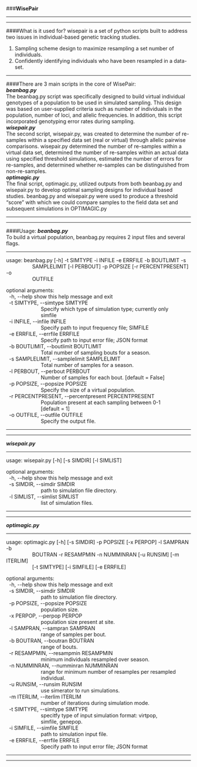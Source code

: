 ###**WisePair**
* * *
* * *
####What is it used for?
wisepair is a set of python scripts built to address two issues in individual-based
genetic tracking studies.  
1) Sampling scheme design to maximize resampling a set number of individuals.  
2) Confidently identifying individuals who have been resampled in a data-set.  
* * *
####There are 3 main scripts in the core of WisePair:  
**_beanbag.py_**  
The beanbag.py script was specifically designed to build virtual individual genotypes of a population to be used in simulated sampling.  This design was based on user-supplied criteria such as number of individuals in the population, number of loci, and allelic frequencies.  In addition, this script incorporated genotyping error rates during sampling.  
**_wisepair.py_**  
The second script, wisepair.py, was created to determine the number of re-samples within a specified data set (real or virtual) through allelic pairwise comparisons.  wisepair.py determined the number of re-samples within a virtual data set, determined the number of re-samples within an actual data using specified threshold simulations, estimated the number of errors for re-samples, and determined whether re-samples can be distinguished from non-re-samples.  
**_optimagic.py_**  
The final script, optimagic.py, utilized outputs from both beanbag.py and wisepair.py to develop optimal sampling designs for individual based studies.  beanbag.py and wisepair.py were used to produce a threshold “score” with which we could compare samples to the field data set and subsequent simulations in OPTIMAGIC.py  
* * *
* * *
####Usage:
**_beanbag.py_**  
To build a virtual population, beanbag.py requires 2 input files and several flags.  

* * *
usage: beanbag.py [-h] -t SIMTYPE -i INFILE -e ERRFILE -b BOUTLIMIT -s  
&nbsp;&nbsp;&nbsp;&nbsp;&nbsp;&nbsp;&nbsp;&nbsp;&nbsp;&nbsp;&nbsp;&nbsp;&nbsp;&nbsp;&nbsp;&nbsp;&nbsp;&nbsp;SAMPLELIMIT [-l PERBOUT] -p POPSIZE [-r PERCENTPRESENT] -o  
&nbsp;&nbsp;&nbsp;&nbsp;&nbsp;&nbsp;&nbsp;&nbsp;&nbsp;&nbsp;&nbsp;&nbsp;&nbsp;&nbsp;&nbsp;&nbsp;&nbsp;&nbsp;OUTFILE  

optional arguments:  
&nbsp;&nbsp;-h, --help            show this help message and exit  
&nbsp;&nbsp;-t SIMTYPE, --simtype SIMTYPE  
&nbsp;&nbsp;&nbsp;&nbsp;&nbsp;&nbsp;&nbsp;&nbsp;&nbsp;&nbsp;&nbsp;&nbsp;&nbsp;&nbsp;&nbsp;&nbsp;&nbsp;&nbsp;&nbsp;&nbsp;&nbsp;&nbsp;&nbsp;&nbsp;Specify which type of simulation type; currently only  
&nbsp;&nbsp;&nbsp;&nbsp;&nbsp;&nbsp;&nbsp;&nbsp;&nbsp;&nbsp;&nbsp;&nbsp;&nbsp;&nbsp;&nbsp;&nbsp;&nbsp;&nbsp;&nbsp;&nbsp;&nbsp;&nbsp;&nbsp;&nbsp;simfile  
&nbsp;&nbsp;-i INFILE, --infile INFILE  
&nbsp;&nbsp;&nbsp;&nbsp;&nbsp;&nbsp;&nbsp;&nbsp;&nbsp;&nbsp;&nbsp;&nbsp;&nbsp;&nbsp;&nbsp;&nbsp;&nbsp;&nbsp;&nbsp;&nbsp;&nbsp;&nbsp;&nbsp;&nbsp;Specify path to input frequency file; SIMFILE  
&nbsp;&nbsp;-e ERRFILE, --errfile ERRFILE  
&nbsp;&nbsp;&nbsp;&nbsp;&nbsp;&nbsp;&nbsp;&nbsp;&nbsp;&nbsp;&nbsp;&nbsp;&nbsp;&nbsp;&nbsp;&nbsp;&nbsp;&nbsp;&nbsp;&nbsp;&nbsp;&nbsp;&nbsp;&nbsp;Specify path to input error file; JSON format  
&nbsp;&nbsp;-b BOUTLIMIT, --boutlimit BOUTLIMIT  
&nbsp;&nbsp;&nbsp;&nbsp;&nbsp;&nbsp;&nbsp;&nbsp;&nbsp;&nbsp;&nbsp;&nbsp;&nbsp;&nbsp;&nbsp;&nbsp;&nbsp;&nbsp;&nbsp;&nbsp;&nbsp;&nbsp;&nbsp;&nbsp;Total number of sampling bouts for a season.  
&nbsp;&nbsp;-s SAMPLELIMIT, --samplelimit SAMPLELIMIT  
&nbsp;&nbsp;&nbsp;&nbsp;&nbsp;&nbsp;&nbsp;&nbsp;&nbsp;&nbsp;&nbsp;&nbsp;&nbsp;&nbsp;&nbsp;&nbsp;&nbsp;&nbsp;&nbsp;&nbsp;&nbsp;&nbsp;&nbsp;&nbsp;Total number of samples for a season.  
&nbsp;&nbsp;-l PERBOUT, --perbout PERBOUT  
&nbsp;&nbsp;&nbsp;&nbsp;&nbsp;&nbsp;&nbsp;&nbsp;&nbsp;&nbsp;&nbsp;&nbsp;&nbsp;&nbsp;&nbsp;&nbsp;&nbsp;&nbsp;&nbsp;&nbsp;&nbsp;&nbsp;&nbsp;&nbsp;Number of samples for each bout. [default = False]  
&nbsp;&nbsp;-p POPSIZE, --popsize POPSIZE  
&nbsp;&nbsp;&nbsp;&nbsp;&nbsp;&nbsp;&nbsp;&nbsp;&nbsp;&nbsp;&nbsp;&nbsp;&nbsp;&nbsp;&nbsp;&nbsp;&nbsp;&nbsp;&nbsp;&nbsp;&nbsp;&nbsp;&nbsp;&nbsp;Specify the size of a virtual population.  
&nbsp;&nbsp;-r PERCENTPRESENT, --percentpresent PERCENTPRESENT  
&nbsp;&nbsp;&nbsp;&nbsp;&nbsp;&nbsp;&nbsp;&nbsp;&nbsp;&nbsp;&nbsp;&nbsp;&nbsp;&nbsp;&nbsp;&nbsp;&nbsp;&nbsp;&nbsp;&nbsp;&nbsp;&nbsp;&nbsp;&nbsp;Population present at each sampling between 0-1  
&nbsp;&nbsp;&nbsp;&nbsp;&nbsp;&nbsp;&nbsp;&nbsp;&nbsp;&nbsp;&nbsp;&nbsp;&nbsp;&nbsp;&nbsp;&nbsp;&nbsp;&nbsp;&nbsp;&nbsp;&nbsp;&nbsp;&nbsp;&nbsp;[default = 1]  
&nbsp;&nbsp;-o OUTFILE, --outfile OUTFILE  
&nbsp;&nbsp;&nbsp;&nbsp;&nbsp;&nbsp;&nbsp;&nbsp;&nbsp;&nbsp;&nbsp;&nbsp;&nbsp;&nbsp;&nbsp;&nbsp;&nbsp;&nbsp;&nbsp;&nbsp;&nbsp;&nbsp;&nbsp;&nbsp;Specify the output file.  
* * *
* * *
**_wisepair.py_**  

* * *
usage: wisepair.py [-h] [-s SIMDIR] [-l SIMLIST]  

optional arguments:  
&nbsp;&nbsp;-h, --help            show this help message and exit  
&nbsp;&nbsp;-s SIMDIR, --simdir SIMDIR  
&nbsp;&nbsp;&nbsp;&nbsp;&nbsp;&nbsp;&nbsp;&nbsp;&nbsp;&nbsp;&nbsp;&nbsp;&nbsp;&nbsp;&nbsp;&nbsp;&nbsp;&nbsp;&nbsp;&nbsp;&nbsp;&nbsp;&nbsp;&nbsp;path to simulation file directory.  
&nbsp;&nbsp;-l SIMLIST, --simlist SIMLIST  
&nbsp;&nbsp;&nbsp;&nbsp;&nbsp;&nbsp;&nbsp;&nbsp;&nbsp;&nbsp;&nbsp;&nbsp;&nbsp;&nbsp;&nbsp;&nbsp;&nbsp;&nbsp;&nbsp;&nbsp;&nbsp;&nbsp;&nbsp;&nbsp;list of simulation files.  
* * *
* * *
**_optimagic.py_**  

* * *
usage: optimagic.py [-h] [-s SIMDIR] -p POPSIZE [-x PERPOP] -l SAMPRAN -b  
&nbsp;&nbsp;&nbsp;&nbsp;&nbsp;&nbsp;&nbsp;&nbsp;&nbsp;&nbsp;&nbsp;&nbsp;&nbsp;&nbsp;&nbsp;&nbsp;&nbsp;&nbsp;BOUTRAN -r RESAMPMIN -n NUMMINRAN [-u RUNSIM] [-m ITERLIM]  
&nbsp;&nbsp;&nbsp;&nbsp;&nbsp;&nbsp;&nbsp;&nbsp;&nbsp;&nbsp;&nbsp;&nbsp;&nbsp;&nbsp;&nbsp;&nbsp;&nbsp;&nbsp;[-t SIMTYPE] [-i SIMFILE] [-e ERRFILE]  

optional arguments:  
&nbsp;&nbsp;-h, --help            show this help message and exit  
&nbsp;&nbsp;-s SIMDIR, --simdir SIMDIR  
&nbsp;&nbsp;&nbsp;&nbsp;&nbsp;&nbsp;&nbsp;&nbsp;&nbsp;&nbsp;&nbsp;&nbsp;&nbsp;&nbsp;&nbsp;&nbsp;&nbsp;&nbsp;&nbsp;&nbsp;&nbsp;&nbsp;&nbsp;&nbsp;path to simulation file directory.  
&nbsp;&nbsp;-p POPSIZE, --popsize POPSIZE  
&nbsp;&nbsp;&nbsp;&nbsp;&nbsp;&nbsp;&nbsp;&nbsp;&nbsp;&nbsp;&nbsp;&nbsp;&nbsp;&nbsp;&nbsp;&nbsp;&nbsp;&nbsp;&nbsp;&nbsp;&nbsp;&nbsp;&nbsp;&nbsp;population size.  
&nbsp;&nbsp;-x PERPOP, --perpop PERPOP  
&nbsp;&nbsp;&nbsp;&nbsp;&nbsp;&nbsp;&nbsp;&nbsp;&nbsp;&nbsp;&nbsp;&nbsp;&nbsp;&nbsp;&nbsp;&nbsp;&nbsp;&nbsp;&nbsp;&nbsp;&nbsp;&nbsp;&nbsp;&nbsp;population size present at site.  
&nbsp;&nbsp;-l SAMPRAN, --sampran SAMPRAN  
&nbsp;&nbsp;&nbsp;&nbsp;&nbsp;&nbsp;&nbsp;&nbsp;&nbsp;&nbsp;&nbsp;&nbsp;&nbsp;&nbsp;&nbsp;&nbsp;&nbsp;&nbsp;&nbsp;&nbsp;&nbsp;&nbsp;&nbsp;&nbsp;range of samples per bout.  
&nbsp;&nbsp;-b BOUTRAN, --boutran BOUTRAN  
&nbsp;&nbsp;&nbsp;&nbsp;&nbsp;&nbsp;&nbsp;&nbsp;&nbsp;&nbsp;&nbsp;&nbsp;&nbsp;&nbsp;&nbsp;&nbsp;&nbsp;&nbsp;&nbsp;&nbsp;&nbsp;&nbsp;&nbsp;&nbsp;range of bouts.  
&nbsp;&nbsp;-r RESAMPMIN, --resampmin RESAMPMIN  
&nbsp;&nbsp;&nbsp;&nbsp;&nbsp;&nbsp;&nbsp;&nbsp;&nbsp;&nbsp;&nbsp;&nbsp;&nbsp;&nbsp;&nbsp;&nbsp;&nbsp;&nbsp;&nbsp;&nbsp;&nbsp;&nbsp;&nbsp;&nbsp;minimum individuals resampled over season.  
&nbsp;&nbsp;-n NUMMINRAN, --numminran NUMMINRAN  
&nbsp;&nbsp;&nbsp;&nbsp;&nbsp;&nbsp;&nbsp;&nbsp;&nbsp;&nbsp;&nbsp;&nbsp;&nbsp;&nbsp;&nbsp;&nbsp;&nbsp;&nbsp;&nbsp;&nbsp;&nbsp;&nbsp;&nbsp;&nbsp;range for minimum number of resamples per resampled  
&nbsp;&nbsp;&nbsp;&nbsp;&nbsp;&nbsp;&nbsp;&nbsp;&nbsp;&nbsp;&nbsp;&nbsp;&nbsp;&nbsp;&nbsp;&nbsp;&nbsp;&nbsp;&nbsp;&nbsp;&nbsp;&nbsp;&nbsp;&nbsp;individual.  
&nbsp;&nbsp;-u RUNSIM, --runsim RUNSIM  
&nbsp;&nbsp;&nbsp;&nbsp;&nbsp;&nbsp;&nbsp;&nbsp;&nbsp;&nbsp;&nbsp;&nbsp;&nbsp;&nbsp;&nbsp;&nbsp;&nbsp;&nbsp;&nbsp;&nbsp;&nbsp;&nbsp;&nbsp;&nbsp;use simerator to run simulations.  
&nbsp;&nbsp;-m ITERLIM, --iterlim ITERLIM  
&nbsp;&nbsp;&nbsp;&nbsp;&nbsp;&nbsp;&nbsp;&nbsp;&nbsp;&nbsp;&nbsp;&nbsp;&nbsp;&nbsp;&nbsp;&nbsp;&nbsp;&nbsp;&nbsp;&nbsp;&nbsp;&nbsp;&nbsp;&nbsp;number of iterations during simulation mode.  
&nbsp;&nbsp;-t SIMTYPE, --simtype SIMTYPE  
&nbsp;&nbsp;&nbsp;&nbsp;&nbsp;&nbsp;&nbsp;&nbsp;&nbsp;&nbsp;&nbsp;&nbsp;&nbsp;&nbsp;&nbsp;&nbsp;&nbsp;&nbsp;&nbsp;&nbsp;&nbsp;&nbsp;&nbsp;&nbsp;specitfy type of input simulation format: virtpop,  
&nbsp;&nbsp;&nbsp;&nbsp;&nbsp;&nbsp;&nbsp;&nbsp;&nbsp;&nbsp;&nbsp;&nbsp;&nbsp;&nbsp;&nbsp;&nbsp;&nbsp;&nbsp;&nbsp;&nbsp;&nbsp;&nbsp;&nbsp;&nbsp;simfile, genepop.  
&nbsp;&nbsp;-i SIMFILE, --simfile SIMFILE  
&nbsp;&nbsp;&nbsp;&nbsp;&nbsp;&nbsp;&nbsp;&nbsp;&nbsp;&nbsp;&nbsp;&nbsp;&nbsp;&nbsp;&nbsp;&nbsp;&nbsp;&nbsp;&nbsp;&nbsp;&nbsp;&nbsp;&nbsp;&nbsp;path to simulation input file.  
&nbsp;&nbsp;-e ERRFILE, --errfile ERRFILE  
&nbsp;&nbsp;&nbsp;&nbsp;&nbsp;&nbsp;&nbsp;&nbsp;&nbsp;&nbsp;&nbsp;&nbsp;&nbsp;&nbsp;&nbsp;&nbsp;&nbsp;&nbsp;&nbsp;&nbsp;&nbsp;&nbsp;&nbsp;&nbsp;Specify path to input error file; JSON format  
* * *
* * *
